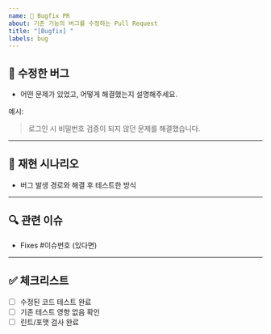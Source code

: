 ```yaml
---
name: 🐞 Bugfix PR
about: 기존 기능의 버그를 수정하는 Pull Request
title: "[Bugfix] "
labels: bug
---
```


## 🐛 수정한 버그

- 어떤 문제가 있었고, 어떻게 해결했는지 설명해주세요.

예시:
> 로그인 시 비밀번호 검증이 되지 않던 문제를 해결했습니다.

---

## 🔁 재현 시나리오

- 버그 발생 경로와 해결 후 테스트한 방식

---

## 🔍 관련 이슈

- Fixes #이슈번호 (있다면)

---

## ✅ 체크리스트

- [ ] 수정된 코드 테스트 완료
- [ ] 기존 테스트 영향 없음 확인
- [ ] 린트/포맷 검사 완료
